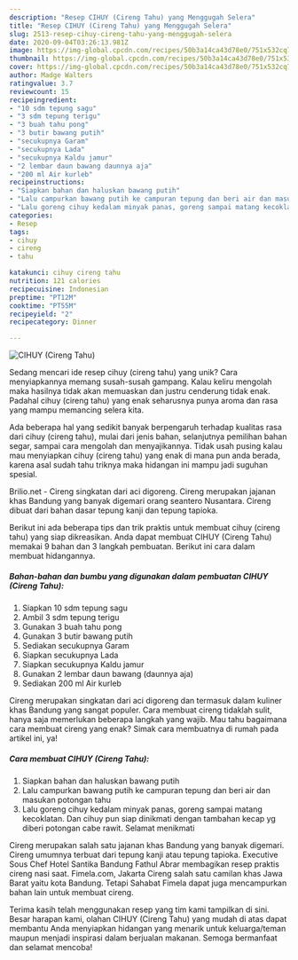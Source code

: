 ```yaml
---
description: "Resep CIHUY (Cireng Tahu) yang Menggugah Selera"
title: "Resep CIHUY (Cireng Tahu) yang Menggugah Selera"
slug: 2513-resep-cihuy-cireng-tahu-yang-menggugah-selera
date: 2020-09-04T03:26:13.981Z
image: https://img-global.cpcdn.com/recipes/50b3a14ca43d78e0/751x532cq70/cihuy-cireng-tahu-foto-resep-utama.jpg
thumbnail: https://img-global.cpcdn.com/recipes/50b3a14ca43d78e0/751x532cq70/cihuy-cireng-tahu-foto-resep-utama.jpg
cover: https://img-global.cpcdn.com/recipes/50b3a14ca43d78e0/751x532cq70/cihuy-cireng-tahu-foto-resep-utama.jpg
author: Madge Walters
ratingvalue: 3.7
reviewcount: 15
recipeingredient:
- "10 sdm tepung sagu"
- "3 sdm tepung terigu"
- "3 buah tahu pong"
- "3 butir bawang putih"
- "secukupnya Garam"
- "secukupnya Lada"
- "secukupnya Kaldu jamur"
- "2 lembar daun bawang daunnya aja"
- "200 ml Air kurleb"
recipeinstructions:
- "Siapkan bahan dan haluskan bawang putih"
- "Lalu campurkan bawang putih ke campuran tepung dan beri air dan masukan potongan tahu"
- "Lalu goreng cihuy kedalam minyak panas, goreng sampai matang kecoklatan. Dan cihuy pun siap dinikmati dengan tambahan kecap yg diberi potongan cabe rawit. Selamat menikmati"
categories:
- Resep
tags:
- cihuy
- cireng
- tahu

katakunci: cihuy cireng tahu 
nutrition: 121 calories
recipecuisine: Indonesian
preptime: "PT12M"
cooktime: "PT55M"
recipeyield: "2"
recipecategory: Dinner

---
```



![CIHUY (Cireng Tahu)](https://img-global.cpcdn.com/recipes/50b3a14ca43d78e0/751x532cq70/cihuy-cireng-tahu-foto-resep-utama.jpg)

Sedang mencari ide resep cihuy (cireng tahu) yang unik? Cara menyiapkannya memang susah-susah gampang. Kalau keliru mengolah maka hasilnya tidak akan memuaskan dan justru cenderung tidak enak. Padahal cihuy (cireng tahu) yang enak seharusnya punya aroma dan rasa yang mampu memancing selera kita.

Ada beberapa hal yang sedikit banyak berpengaruh terhadap kualitas rasa dari cihuy (cireng tahu), mulai dari jenis bahan, selanjutnya pemilihan bahan segar, sampai cara mengolah dan menyajikannya. Tidak usah pusing kalau mau menyiapkan cihuy (cireng tahu) yang enak di mana pun anda berada, karena asal sudah tahu triknya maka hidangan ini mampu jadi suguhan spesial.

Brilio.net - Cireng singkatan dari aci digoreng. Cireng merupakan jajanan khas Bandung yang banyak digemari orang seantero Nusantara. Cireng dibuat dari bahan dasar tepung kanji dan tepung tapioka.


Berikut ini ada beberapa tips dan trik praktis untuk membuat cihuy (cireng tahu) yang siap dikreasikan. Anda dapat membuat CIHUY (Cireng Tahu) memakai 9 bahan dan 3 langkah pembuatan. Berikut ini cara dalam membuat hidangannya.

<!--inarticleads1-->

##### Bahan-bahan dan bumbu yang digunakan dalam pembuatan CIHUY (Cireng Tahu):

1. Siapkan 10 sdm tepung sagu
1. Ambil 3 sdm tepung terigu
1. Gunakan 3 buah tahu pong
1. Gunakan 3 butir bawang putih
1. Sediakan secukupnya Garam
1. Siapkan secukupnya Lada
1. Siapkan secukupnya Kaldu jamur
1. Gunakan 2 lembar daun bawang (daunnya aja)
1. Sediakan 200 ml Air kurleb


Cireng merupakan singkatan dari aci digoreng dan termasuk dalam kuliner khas Bandung yang sangat populer. Cara membuat cireng tidaklah sulit, hanya saja memerlukan beberapa langkah yang wajib. Mau tahu bagaimana cara membuat cireng yang enak? Simak cara membuatnya di rumah pada artikel ini, ya! 

<!--inarticleads2-->

##### Cara membuat CIHUY (Cireng Tahu):

1. Siapkan bahan dan haluskan bawang putih
1. Lalu campurkan bawang putih ke campuran tepung dan beri air dan masukan potongan tahu
1. Lalu goreng cihuy kedalam minyak panas, goreng sampai matang kecoklatan. Dan cihuy pun siap dinikmati dengan tambahan kecap yg diberi potongan cabe rawit. Selamat menikmati


Cireng merupakan salah satu jajanan khas Bandung yang banyak digemari. Cireng umumnya terbuat dari tepung kanji atau tepung tapioka. Executive Sous Chef Hotel Santika Bandung Fathul Abrar membagikan resep praktis cireng nasi saat. Fimela.com, Jakarta Cireng salah satu camilan khas Jawa Barat yaitu kota Bandung. Tetapi Sahabat Fimela dapat juga mencampurkan bahan lain untuk membuat cireng. 

Terima kasih telah menggunakan resep yang tim kami tampilkan di sini. Besar harapan kami, olahan CIHUY (Cireng Tahu) yang mudah di atas dapat membantu Anda menyiapkan hidangan yang menarik untuk keluarga/teman maupun menjadi inspirasi dalam berjualan makanan. Semoga bermanfaat dan selamat mencoba!
